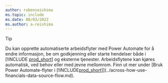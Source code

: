 ```yaml
---
author: rubenseishima
ms.topic: include
ms.date: 08/03/2022
ms.author: a-reishima
---
```

> [!TIP]
> Du kan opprette automatiserte arbeidsflyter med Power Automate for å endre informasjon, be om godkjenning eller starte hendelser både i [!INCLUDE [prod_short](prod_short.md)] og eksterne tjenester. Arbeidsflytene kan kjøres automatisk, ved behov eller med jevne mellomrom. Finn ut mer under [Bruk Power Automate-flyter i [!INCLUDE[prod_short](includes/prod_short.md)]](../across-how-use-financials-data-source-flow.md).
